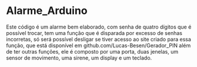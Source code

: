 # Alarme_Arduino
Este código é um alarme bem elaborado, com senha de quatro dígitos que é possível trocar, tem uma função que é disparada por excesso de senhas incorretas, só será possível desligar se tiver acesso ao site criado para essa função, que está disponível em github.com/Lucas-Besen/Gerador_PIN além de ter outras funções, ele é composto por uma porta, duas jenelas, um sensor de movimento, uma sirene, um display e um teclado.
